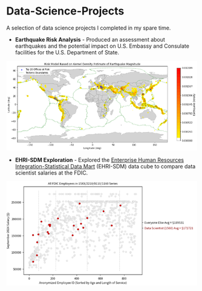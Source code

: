 # Data-Science-Projects

A selection of data science projects I completed in my spare time.
* **Earthquake Risk Analysis** - Produced an assessment about earthquakes and the potential impact on U.S. Embassy and Consulate facilities for the U.S. Department of State. 

![earthquake_risk_model](./images/earthquake_risk_model.PNG)
* **EHRI-SDM Exploration** - Explored the [Enterprise Human Resources Integration-Statistical Data Mart](https://www.fedscope.opm.gov/datadefn/aehri_sdm.asp) (EHRI-SDM) data cube to compare data scientist salaries at the FDIC.

![fdic_salaries](./images/fdic_data_scientist_salaries.png)
